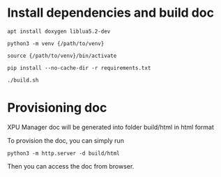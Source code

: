 # Install dependencies and build doc

```
apt install doxygen liblua5.2-dev

python3 -m venv {/path/to/venv}

source {/path/to/venv}/bin/activate

pip install --no-cache-dir -r requirements.txt

./build.sh
```

# Provisioning doc

XPU Manager doc will be generated into folder build/html in html format

To provision the doc, you can simply run

```
python3 -m http.server -d build/html
```

Then you can access the doc from browser.